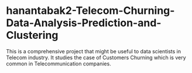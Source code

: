 # hanantabak2-Telecom-Churning-Data-Analysis-Prediction-and-Clustering
This is a comprehensive project that might be useful to data scientists in Telecom industry. It studies the case of Customers Churning which is very common in Telecommunication companies.
